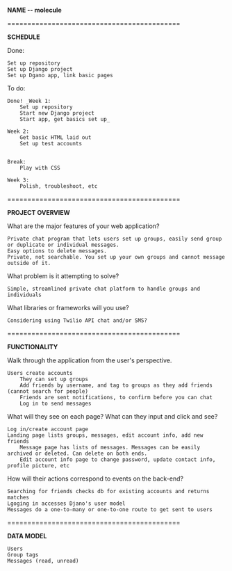 
**NAME  -- molecule**

===========================================

**SCHEDULE**

Done:

    Set up repository
    Set up Django project
    Set up Dgano app, link basic pages 


To do:

    Done! _Week 1: 
        Set up repository
        Start new Django project
        Start app, get basics set up_
       
    Week 2:
        Get basic HTML laid out
        Set up test accounts
        
        
    Break:
        Play with CSS
    
    Week 3:
        Polish, troubleshoot, etc
        

===========================================

**PROJECT OVERVIEW**

What are the major features of your web application?

    Private chat program that lets users set up groups, easily send group or duplicate or individual messages.
    Easy options to delete messages.
    Private, not searchable. You set up your own groups and cannot message outside of it.

What problem is it attempting to solve?

    Simple, streamlined private chat platform to handle groups and individuals

What libraries or frameworks will you use?

    Considering using Twilio API chat and/or SMS?  


===========================================

**FUNCTIONALITY**

Walk through the application from the user's perspective.

    Users create accounts
        They can set up groups
        Add friends by username, and tag to groups as they add friends (cannot search for people)
        Friends are sent notifications, to confirm before you can chat
        Log in to send messages


What will they see on each page? What can they input and click and see?

    Log in/create account page
    Landing page lists groups, messages, edit account info, add new friends
        Message page has lists of messages. Messages can be easily archived or deleted. Can delete on both ends.
        Edit account info page to change password, update contact info, profile picture, etc

How will their actions correspond to events on the back-end?

    Searching for friends checks db for existing accounts and returns matches 
    Lgoging in accesses Djano's user model
    Messages do a one-to-many or one-to-one route to get sent to users


===========================================

**DATA MODEL**

    Users
    Group tags
    Messages (read, unread)
